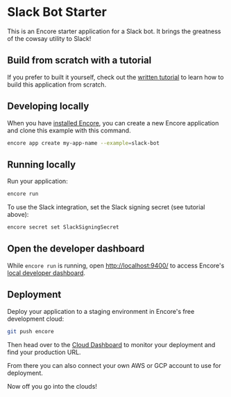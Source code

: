 # Slack Bot Starter

This is an Encore starter application for a Slack bot. It brings the greatness of the cowsay utility to Slack!

## Build from scratch with a tutorial

If you prefer to built it yourself, check out the [written tutorial](https://encore.dev/docs/tutorials/slack-bot) to learn how to build this application from scratch.

## Developing locally

When you have [installed Encore](https://encore.dev/docs/install), you can create a new Encore application and clone this example with this command.

```bash
encore app create my-app-name --example=slack-bot
```

## Running locally

Run your application:
```bash
encore run
```
To use the Slack integration, set the Slack signing secret (see tutorial above):
```bash
encore secret set SlackSigningSecret
```

## Open the developer dashboard

While `encore run` is running, open <http://localhost:9400/> to access Encore's [local developer dashboard](https://encore.dev/docs/observability/dev-dash).

## Deployment

Deploy your application to a staging environment in Encore's free development cloud:

```bash
git push encore
```

Then head over to the [Cloud Dashboard](https://app.encore.dev) to monitor your deployment and find your production URL.

From there you can also connect your own AWS or GCP account to use for deployment.

Now off you go into the clouds!
